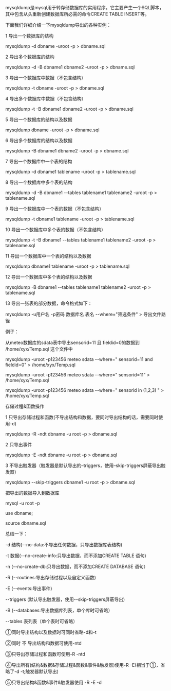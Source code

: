 mysqldump是mysql用于转存储数据库的实用程序。它主要产生一个SQL脚本，其中包含从头重新创建数据库所必需的命令CREATE TABLE INSERT等。

下面我们详细介绍一下mysqldump导出的各种实例：

 

1 导出一个数据库的结构

mysqldump -d dbname -uroot -p > dbname.sql

2 导出多个数据库的结构

mysqldump -d -B dbname1 dbname2 -uroot -p > dbname.sql

3 导出一个数据库中数据（不包含结构）

mysqldump -t dbname -uroot -p > dbname.sql

4 导出多个数据库中数据（不包含结构）

mysqldump -t -B dbname1 dbname2 -uroot -p > dbname.sql

5 导出一个数据库的结构以及数据

mysqldump dbname -uroot -p > dbname.sql

6 导出多个数据库的结构以及数据

mysqldump -B dbname1 dbname2 -uroot -p > dbname.sql

7 导出一个数据库中一个表的结构

mysqldump -d dbname1 tablename -uroot -p > tablename.sql

8 导出一个数据库中多个表的结构

mysqldump -d -B dbname1 --tables tablename1 tablename2 -uroot -p > tablename.sql

9 导出一个数据库中一个表的数据（不包含结构）

mysqldump -t dbname1 tablename -uroot -p > tablename.sql

10 导出一个数据库中多个表的数据（不包含结构）

mysqldump -t -B dbname1 --tables tablename1 tablename2 -uroot -p > tablename.sql

11 导出一个数据库中一个表的结构以及数据

mysqldump dbname1 tablename -uroot -p > tablename.sql

12 导出一个数据库中多个表的结构以及数据

mysqldump -B dbname1 --tables tablename1 tablename2 -uroot -p > tablename.sql

 

13 导出一张表的部分数据，命令格式如下：

mysqldump -u用户名 -p密码 数据库名 表名 --where="筛选条件" > 导出文件路径

 

例子：

从meteo数据库的sdata表中导出sensorid=11 且 fieldid=0的数据到 /home/xyx/Temp.sql 这个文件中

mysqldump -uroot -p123456 meteo sdata --where=" sensorid=11 and fieldid=0" > /home/xyx/Temp.sql

mysqldump -uroot -p123456 meteo sdata --where=" sensorid=11" > /home/xyx/Temp.sql

mysqldump -uroot -p123456 meteo sdata --where=" sensorid in (1,2,3) " > /home/xyx/Temp.sql

 

 

存储过程&函数操作

1 只导出存储过程和函数(不导出结构和数据，要同时导出结构的话，需要同时使用-d)

mysqldump -R -ndt dbname -u root -p > dbname.sql

2 只导出事件

mysqldump -E -ndt dbname -u root -p > dbname.sql

3 不导出触发器（触发器是默认导出的–triggers，使用–skip-triggers屏蔽导出触发器）

mysqldump --skip-triggers dbname1 -u root -p > dbname.sql

 

把导出的数据导入到数据库

mysql -u root -p

use dbname;

source dbname.sql

 

总结一下：

-d 结构(--no-data:不导出任何数据，只导出数据库表结构)

 

-t 数据(--no-create-info:只导出数据，而不添加CREATE TABLE 语句)

 

-n (--no-create-db:只导出数据，而不添加CREATE DATABASE 语句）

 

-R (--routines:导出存储过程以及自定义函数)

 

-E (--events:导出事件)

 

--triggers (默认导出触发器，使用--skip-triggers屏蔽导出)

 

-B (--databases:导出数据库列表，单个库时可省略）

 

--tables 表列表（单个表时可省略）

①同时导出结构以及数据时可同时省略-d和-t

②同时 不 导出结构和数据可使用-ntd

③只导出存储过程和函数可使用-R -ntd

④导出所有(结构&数据&存储过程&函数&事件&触发器)使用-R -E(相当于①，省略了-d -t;触发器默认导出)

⑤只导出结构&函数&事件&触发器使用 -R -E -d